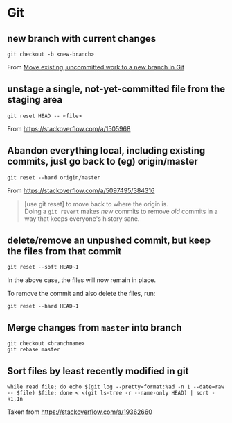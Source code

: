 # Git

## new branch with current changes

`git checkout -b <new-branch>`

From [Move existing, uncommitted work to a new branch in Git](https://stackoverflow.com/questions/1394797/)

## unstage a single, not-yet-committed file from the staging area

`git reset HEAD -- <file>`

From <https://stackoverflow.com/a/1505968>

## Abandon everything local, including existing commits, just go back to (eg) origin/master

`git reset --hard origin/master`

From <https://stackoverflow.com/a/5097495/384316>

> [use git reset] to move back to where the origin is.  
> Doing a `git revert` makes *new* commits to remove *old* commits in a way that keeps everyone's history sane.

## delete/remove an unpushed commit, but keep the files from that commit

`git reset --soft HEAD~1`

In the above case, the files will now remain in place.

To remove the commit and also delete the files, run:

`git reset --hard HEAD~1`

## Merge changes from `master` into branch

`git checkout <branchname>`  
`git rebase master`

## Sort files by least recently modified in git

```
while read file; do echo $(git log --pretty=format:%ad -n 1 --date=raw -- $file) $file; done < <(git ls-tree -r --name-only HEAD) | sort -k1,1n
```

Taken from https://stackoverflow.com/a/19362660